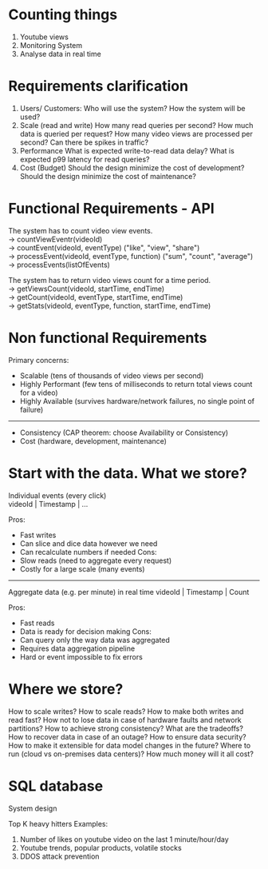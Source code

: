 Counting things
====================================
1. Youtube views  
2. Monitoring System  
3. Analyse data in real time  
 
Requirements clarification
====================================
1. Users/ Customers:
    Who will use the system?
    How the system will be used?
2. Scale (read and write)
    How many read queries per second?
    How much data is queried per request?
    How many video views are processed per second?
    Can there be spikes in traffic?
3. Performance
    What is expected write-to-read data delay?
    What is expected p99 latency for read queries?
4. Cost (Budget)
    Should the design minimize the cost of development?
    Should the design minimize the cost of maintenance?

Functional Requirements - API
====================================  
The system has to count video view events.  
-> countViewEventr(videoId)  
-> countEvent(videoId, eventType) ("like", "view", "share")  
-> processEvent(videoId, eventType, function) ("sum", "count", "average")  
-> processEvents(listOfEvents)   

The system has to return video views count for a time period.  
-> getViewsCount(videoId, startTime, endTime)  
-> getCount(videoId, eventType, startTime, endTime)  
-> getStats(videoId, eventType, function, startTime, endTime)  

Non functional Requirements
====================================
Primary concerns:  
* Scalable (tens of thousands of video views per second)  
* Highly Performant (few tens of milliseconds to return total views count for a video)  
* Highly Available (survives hardware/network failures, no single point of failure)  
----------------------------------------
* Consistency (CAP theorem: choose Availability or Consistency)  
* Cost (hardware, development, maintenance)  

Start with the data. What we store?  
====================================  
Individual events (every click)  
videoId | Timestamp | ...

Pros:
* Fast writes
* Can slice and dice data however we need
* Can recalculate numbers if needed
Cons:
* Slow reads (need to aggregate every request)
* Costly for a large scale (many events)
-------------------------------------------------------------------------
Aggregate data (e.g. per minute) in real time
videoId | Timestamp | Count

Pros:
* Fast reads
* Data is ready for decision making
Cons:
* Can query only the way data was aggregated
* Requires data aggregation pipeline
* Hard or event impossible to fix errors


Where we store?
====================================
How to scale writes?
How to scale reads?
How to make both writes and read fast?
How not to lose data in case of hardware faults and network partitions?
How to achieve strong consistency? What are the tradeoffs?
How to recover data in case of an outage?
How to ensure data security?
How to make it extensible for data model changes in the future?
Where to run (cloud vs on-premises data centers)?
How much money will it all cost?

SQL database
====================================



















System design

Top K heavy hitters
Examples:
1. Number of likes on youtube video on the last 1 minute/hour/day
2. Youtube trends, popular products, volatile stocks
3. DDOS attack prevention 